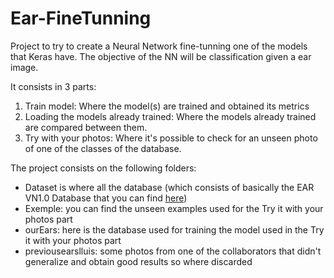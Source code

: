 # Ear-FineTunning

Project to try to create a Neural Network fine-tunning one of the models that Keras have. The objective of the NN will be classification given a ear image.

It consists in 3 parts:
  1. Train model: Where the model(s) are trained and obtained its metrics
  2. Loading the models already trained: Where the models already trained are compared between them.
  3. Try with your photos: Where it's possible to check for an unseen photo of one of the classes of the database.
 
The project consists on the following folders:

  * Dataset is where all the database (which consists of basically the EAR VN1.0 Database that you can find [here](https://www.sciencedirect.com/science/article/pii/S2352340919309850))
  * Exemple: you can find the unseen examples used for the Try it with your photos part
  * ourEars: here is the database used for training the model used in the Try it with your photos part
  * previousearslluis: some photos from one of the collaborators that didn't generalize and obtain good results so where discarded

